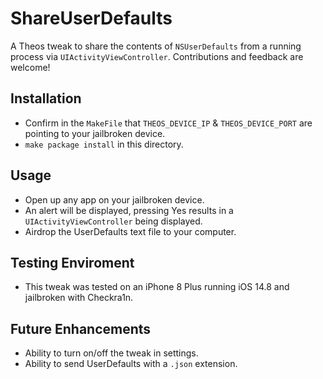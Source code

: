 # ShareUserDefaults
A Theos tweak to share the contents of `NSUserDefaults` from a running process via `UIActivityViewController`. Contributions and feedback are welcome!

## Installation 
- Confirm in the `MakeFile` that `THEOS_DEVICE_IP` & `THEOS_DEVICE_PORT` are pointing to your jailbroken device.
- `make package install` in this directory.

## Usage
- Open up any app on your jailbroken device.
- An alert will be displayed, pressing Yes results in a `UIActivityViewController` being displayed.
- Airdrop the UserDefaults text file to your computer.

## Testing Enviroment
- This tweak was tested on an iPhone 8 Plus running iOS 14.8 and jailbroken with Checkra1n.

## Future Enhancements
- Ability to turn on/off the tweak in settings.
- Ability to send UserDefaults with a `.json` extension. 
